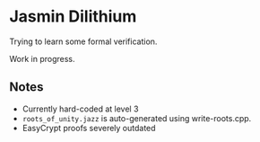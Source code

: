 # Jasmin Dilithium

Trying to learn some formal verification.

Work in progress.

## Notes

* Currently hard-coded at level 3
* `roots_of_unity.jazz` is auto-generated using write-roots.cpp.
* EasyCrypt proofs severely outdated
